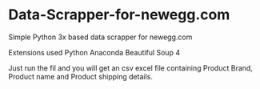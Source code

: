 # Data-Scrapper-for-newegg.com
Simple Python 3x based data scrapper for newegg.com

Extensions used 
Python Anaconda
Beautiful Soup 4

Just run the fil and you will get an csv excel file containing Product Brand, Product name and Product shipping details.


